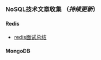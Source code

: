 ### NoSQL技术文章收集 （*持续更新*）

#### Redis

- [redis面试总结](https://www.cnblogs.com/jiahaoJAVA/p/6244278.html)


#### MongoDB
